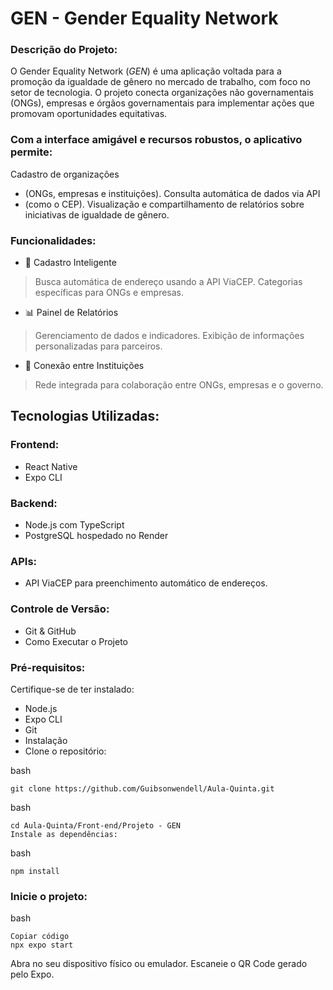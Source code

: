 # GEN - Gender Equality Network


### Descrição do Projeto:
 O Gender Equality Network (*GEN*) é uma aplicação voltada para a promoção da igualdade de gênero no mercado de trabalho, com foco no setor de tecnologia. O projeto conecta organizações não governamentais (ONGs), empresas e órgãos governamentais para implementar ações que promovam oportunidades equitativas.

### Com a interface amigável e recursos robustos, o aplicativo permite:

Cadastro de organizações 
* (ONGs, empresas e instituições).
Consulta automática de dados via API 
* (como o CEP).
Visualização e compartilhamento de relatórios sobre iniciativas de igualdade de gênero.

### Funcionalidades:
* 📌 Cadastro Inteligente
> Busca automática de endereço usando a API ViaCEP.
Categorias específicas para ONGs e empresas.
* 📊 Painel de Relatórios
> Gerenciamento de dados e indicadores.
Exibição de informações personalizadas para parceiros.
* 🔗 Conexão entre Instituições
> Rede integrada para colaboração entre ONGs, empresas e o governo.

## Tecnologias Utilizadas:
### Frontend:
* React Native
* Expo CLI
### Backend: 
* Node.js com TypeScript
* PostgreSQL hospedado no Render
### APIs:
* API ViaCEP para preenchimento automático de endereços.
### Controle de Versão:
* Git & GitHub
* Como Executar o Projeto
### Pré-requisitos:
Certifique-se de ter instalado:

* Node.js
* Expo CLI
* Git
* Instalação
* Clone o repositório:


bash
```
git clone https://github.com/Guibsonwendell/Aula-Quinta.git
```
bash
```
cd Aula-Quinta/Front-end/Projeto - GEN
Instale as dependências:
```
bash
```
npm install
```
### Inicie o projeto:

bash
```
Copiar código
npx expo start
```
Abra no seu dispositivo físico ou emulador. Escaneie o QR Code gerado pelo Expo.



